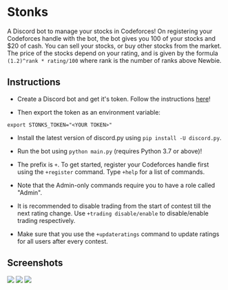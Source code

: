 # Stonks
A Discord bot to manage your stocks in Codeforces! On registering your Codeforces handle with the bot, the bot gives you 100 of your stocks and $20 of cash. You can sell your stocks, or buy other stocks from the market. The price of the stocks depend on your rating, and is given by the formula `(1.2)^rank * rating/100` where rank is the number of ranks above Newbie.

## Instructions

- Create a Discord bot and get it's token. Follow the instructions [here](https://github.com/reactiflux/discord-irc/wiki/Creating-a-discord-bot-&-getting-a-token)!

- Then export the token as an environment variable:
```
export STONKS_TOKEN="<YOUR TOKEN>"
```

- Install the latest version of discord.py using `pip install -U discord.py`.

- Run the bot using `python main.py` (requires Python 3.7 or above)!

- The prefix is `+`. To get started, register your Codeforces handle first using the `+register` command. Type `+help` for a list of commands.

- Note that the Admin-only commands require you to have a role called "Admin".

- It is recommended to disable trading from the start of contest till the next rating change. Use `+trading disable/enable` to disable/enable trading respectively.

- Make sure that you use the `+updateratings` command to update ratings for all users after every contest.

## Screenshots

![](https://github.com/iammanish17/Stonks/blob/master/screenshots/screen1.png)
![](https://github.com/iammanish17/Stonks/blob/master/screenshots/screen2.png)
![](https://github.com/iammanish17/Stonks/blob/master/screenshots/screen3.png)
